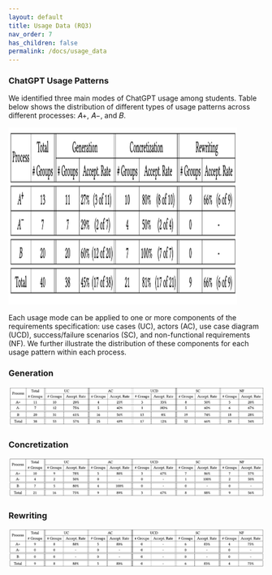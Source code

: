 ```yaml
---
layout: default
title: Usage Data (RQ3)
nav_order: 7
has_children: false
permalink: /docs/usage_data
---
```


### ChatGPT Usage Patterns

We identified three main modes of ChatGPT usage among students. Table below shows the distribution of different types of usage patterns across different processes: 𝐴+, 𝐴−, and 𝐵.

<img src="../img/usagePatterns.png" alt="image" width="450" height="350"/>

Each usage mode can be applied to one or more components of the requirements specification: use cases (UC), actors (AC), use case diagram (UCD), success/failure scenarios (SC), and non-functional requirements (NF). We further illustrate the distribution of these components for each usage pattern within each process. 

### Generation
![image](../img/Generation.png)

### Concretization
![image](../img/Concretization.png)

### Rewriting
![image](../img/Rewriting.png)